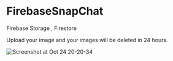 # FirebaseSnapChat

Firebase Storage , Firestore 

Upload your image and your images will be deleted in 24 hours.


![Screenshot at Oct 24 20-20-34](https://user-images.githubusercontent.com/58489708/138605357-c65d3242-f875-46ce-97cd-9fc262ab7575.png)
